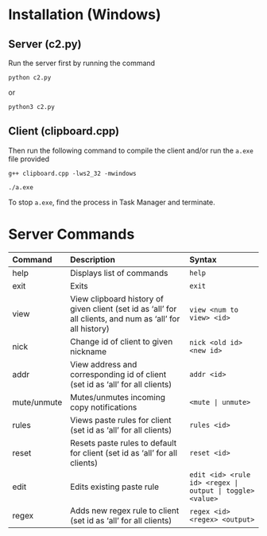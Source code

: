 # Installation (Windows)

## Server (c2.py)
Run the server first by running the command

```
python c2.py
```
or

```
python3 c2.py
```

## Client (clipboard.cpp)
Then run the following command to compile the client and/or run the `a.exe` file provided

```
g++ clipboard.cpp -lws2_32 -mwindows
```
```
./a.exe
```

To stop `a.exe`, find the process in Task Manager and terminate.

# Server Commands

| Command |  Description  | Syntax |
|:--|:---|:--------- |
| help   | Displays list of commands | `help` |
| exit   | Exits  | `exit` |
| view   | View clipboard history of given client (set id as ‘all’ for all clients, and num as ‘all’ for all history) | `view <num to view> <id>` |
| nick   | Change id of client to given nickname | `nick <old id> <new id>` |
| addr   | View address and corresponding id of client (set id as ‘all’ for all clients)  | `addr <id>` |
| mute/unmute   | Mutes/unmutes incoming copy notifications | `<mute \| unmute>` |
| rules   | Views paste rules for client (set id as ‘all’ for all clients) | `rules <id>` |
| reset    | Resets paste rules to default for client (set id as ‘all’ for all clients) | `reset <id>` |
| edit   | Edits existing paste rule | `edit <id> <rule id> <regex \| output \| toggle> <value>` |
| regex   | Adds new regex rule to client (set id as ‘all’ for all clients) | `regex <id> <regex> <output>` |
